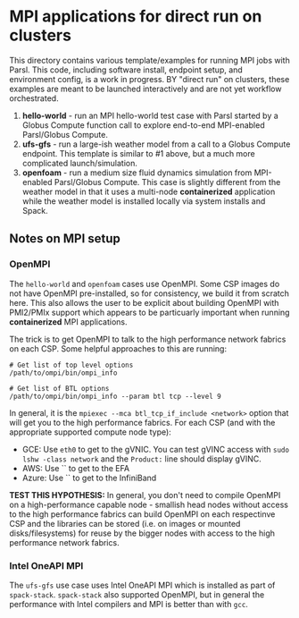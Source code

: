# MPI applications for direct run on clusters

This directory contains various template/examples
for running MPI jobs with Parsl. This code, including
software install, endpoint setup, and environment
config, is a work in progress. BY "direct run" on
clusters, these examples are meant to be launched
interactively and are not yet workflow orchestrated.

1. **hello-world** - run an MPI hello-world test case
   with Parsl started by a Globus Compute function call
   to explore end-to-end MPI-enabled Parsl/Globus Compute.
2. **ufs-gfs** - run a large-ish weather model from a call
   to a Globus Compute endpoint. This template is similar to
   #1 above, but a much more complicated launch/simulation.
3. **openfoam** - run a medium size fluid dynamics simulation
   from MPI-enabled Parsl/Globus Compute. This case is slightly
   different from the weather model in that it uses a multi-node
   __containerized__ application while the weather model is
   installed locally via system installs and Spack.

## Notes on MPI setup

### OpenMPI

The `hello-world` and `openfoam` cases use OpenMPI. Some CSP
images do not have OpenMPI pre-installed, so for consistency,
we build it from scratch here. This also allows the user to
be explicit about building OpenMPI with PMI2/PMIx support which
appears to be particuarly important when running __containerized__
MPI applications.

The trick is to get OpenMPI to talk to the high performance
network fabrics on each CSP. Some helpful approaches to this
are running:
```
# Get list of top level options
/path/to/ompi/bin/ompi_info

# Get list of BTL options
/path/to/ompi/bin/ompi_info --param btl tcp --level 9
```
In general, it is the `mpiexec --mca btl_tcp_if_include <network>`
option that will get you to the high performance fabrics.
For each CSP (and with the appropriate supported compute node type):
+ GCE:   Use `eth0` to get to the gVNIC. You can test gVINC access with
  `sudo lshw -class network` and the `Product:` line should display gVINC.
+ AWS:   Use `` to get to the EFA
+ Azure: Use `` to get to the InfiniBand

__TEST THIS HYPOTHESIS:__ In general, you don't need to compile OpenMPI on a high-performance
capable node - smallish head nodes without access to the high performance fabrics
can build OpenMPI on each respectinve CSP and
the libraries can be stored (i.e. on images or mounted disks/filesystems) for reuse
by the bigger nodes with access to the high performance network fabrics.

### Intel OneAPI MPI

The `ufs-gfs` use case uses Intel OneAPI MPI which is
installed as part of `spack-stack`. `spack-stack` also
supported OpenMPI, but in general the performance with
Intel compilers and MPI is better than with `gcc`.


